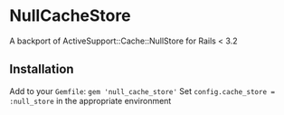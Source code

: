 # NullCacheStore
A backport of ActiveSupport::Cache::NullStore for Rails < 3.2

## Installation
Add to your `Gemfile`: `gem 'null_cache_store'`
Set `config.cache_store = :null_store` in the appropriate environment
